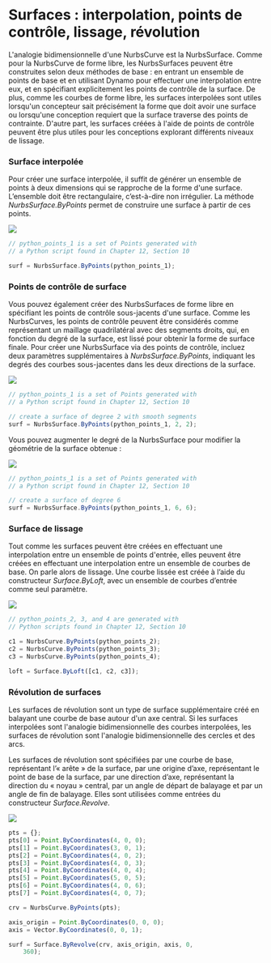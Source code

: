 # Surfaces : interpolation, points de contrôle, lissage, révolution

L'analogie bidimensionnelle d'une NurbsCurve est la NurbsSurface. Comme pour la NurbsCurve de forme libre, les NurbsSurfaces peuvent être construites selon deux méthodes de base : en entrant un ensemble de points de base et en utilisant Dynamo pour effectuer une interpolation entre eux, et en spécifiant explicitement les points de contrôle de la surface. De plus, comme les courbes de forme libre, les surfaces interpolées sont utiles lorsqu'un concepteur sait précisément la forme que doit avoir une surface ou lorsqu'une conception requiert que la surface traverse des points de contrainte. D'autre part, les surfaces créées à l'aide de points de contrôle peuvent être plus utiles pour les conceptions explorant différents niveaux de lissage.

### Surface interpolée

Pour créer une surface interpolée, il suffit de générer un ensemble de points à deux dimensions qui se rapproche de la forme d'une surface. L’ensemble doit être rectangulaire, c’est-à-dire non irrégulier. La méthode _NurbsSurface.ByPoints_ permet de construire une surface à partir de ces points.

![](../images/8-2/6/Surfaces\_01.png)

```js
// python_points_1 is a set of Points generated with
// a Python script found in Chapter 12, Section 10

surf = NurbsSurface.ByPoints(python_points_1);
```

### Points de contrôle de surface

Vous pouvez également créer des NurbsSurfaces de forme libre en spécifiant les points de contrôle sous-jacents d'une surface. Comme les NurbsCurves, les points de contrôle peuvent être considérés comme représentant un maillage quadrilatéral avec des segments droits, qui, en fonction du degré de la surface, est lissé pour obtenir la forme de surface finale. Pour créer une NurbsSurface via des points de contrôle, incluez deux paramètres supplémentaires à _NurbsSurface.ByPoints_, indiquant les degrés des courbes sous-jacentes dans les deux directions de la surface.

![](../images/8-2/6/Surfaces\_02.png)

```js
// python_points_1 is a set of Points generated with
// a Python script found in Chapter 12, Section 10

// create a surface of degree 2 with smooth segments
surf = NurbsSurface.ByPoints(python_points_1, 2, 2);
```

Vous pouvez augmenter le degré de la NurbsSurface pour modifier la géométrie de la surface obtenue :

![](../images/8-2/6/Surfaces\_03.png)

```js
// python_points_1 is a set of Points generated with
// a Python script found in Chapter 12, Section 10

// create a surface of degree 6
surf = NurbsSurface.ByPoints(python_points_1, 6, 6);
```

### Surface de lissage

Tout comme les surfaces peuvent être créées en effectuant une interpolation entre un ensemble de points d'entrée, elles peuvent être créées en effectuant une interpolation entre un ensemble de courbes de base. On parle alors de lissage. Une courbe lissée est créée à l’aide du constructeur _Surface.ByLoft_, avec un ensemble de courbes d’entrée comme seul paramètre.

![](../images/8-2/6/Surfaces\_04.png)

```js
// python_points_2, 3, and 4 are generated with
// Python scripts found in Chapter 12, Section 10

c1 = NurbsCurve.ByPoints(python_points_2);
c2 = NurbsCurve.ByPoints(python_points_3);
c3 = NurbsCurve.ByPoints(python_points_4);

loft = Surface.ByLoft([c1, c2, c3]);
```

### Révolution de surfaces

Les surfaces de révolution sont un type de surface supplémentaire créé en balayant une courbe de base autour d'un axe central. Si les surfaces interpolées sont l'analogie bidimensionnelle des courbes interpolées, les surfaces de révolution sont l'analogie bidimensionnelle des cercles et des arcs.

Les surfaces de révolution sont spécifiées par une courbe de base, représentant l’« arête » de la surface, par une origine d’axe, représentant le point de base de la surface, par une direction d’axe, représentant la direction du « noyau » central, par un angle de départ de balayage et par un angle de fin de balayage. Elles sont utilisées comme entrées du constructeur _Surface.Revolve_.

![](../images/8-2/6/Surfaces\_05.png)

```js
pts = {};
pts[0] = Point.ByCoordinates(4, 0, 0);
pts[1] = Point.ByCoordinates(3, 0, 1);
pts[2] = Point.ByCoordinates(4, 0, 2);
pts[3] = Point.ByCoordinates(4, 0, 3);
pts[4] = Point.ByCoordinates(4, 0, 4);
pts[5] = Point.ByCoordinates(5, 0, 5);
pts[6] = Point.ByCoordinates(4, 0, 6);
pts[7] = Point.ByCoordinates(4, 0, 7);

crv = NurbsCurve.ByPoints(pts);

axis_origin = Point.ByCoordinates(0, 0, 0);
axis = Vector.ByCoordinates(0, 0, 1);

surf = Surface.ByRevolve(crv, axis_origin, axis, 0,
    360);
```
